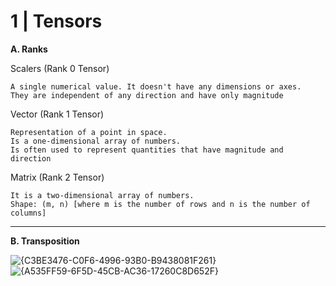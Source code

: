 # 1 | Tensors

**A. Ranks**

  Scalers (Rank 0 Tensor) 

    A single numerical value. It doesn't have any dimensions or axes. 
    They are independent of any direction and have only magnitude
  
  Vector (Rank 1 Tensor) 
                  
    Representation of a point in space. 
    Is a one-dimensional array of numbers.
    Is often used to represent quantities that have magnitude and direction

  Matrix (Rank 2 Tensor)

    It is a two-dimensional array of numbers.
    Shape: (m, n) [where m is the number of rows and n is the number of columns]

-- ---

**B. Transposition**

![{C3BE3476-C0F6-4996-93B0-B9438081F261}](https://github.com/user-attachments/assets/f72f87db-274d-47d8-9d72-2fe47896e349)
![{A535FF59-6F5D-45CB-AC36-17260C8D652F}](https://github.com/user-attachments/assets/6cb047d3-1a86-4c79-b450-c17e2e314f19)


  
